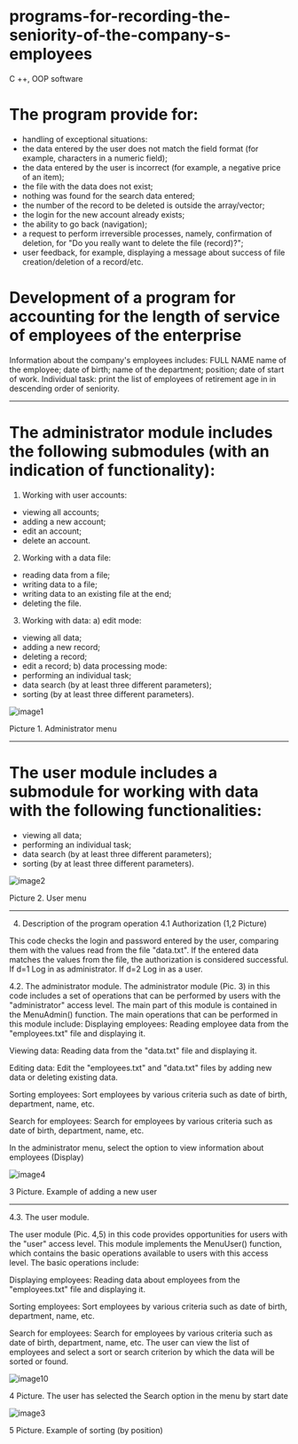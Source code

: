 # programs-for-recording-the-seniority-of-the-company-s-employees
 C ++, OOP software

# The program provide for:
- handling of exceptional situations:
- the data entered by the user does not match the field format (for example,
characters in a numeric field);
- the data entered by the user is incorrect (for example, a negative price of an item);
- the file with the data does not exist;
- nothing was found for the search data entered;
- the number of the record to be deleted is outside the array/vector;
- the login for the new account already exists;
- the ability to go back (navigation);
- a request to perform irreversible processes, namely, confirmation of deletion,
for "Do you really want to delete the file (record)?";
- user feedback, for example, displaying a message about
success of file creation/deletion of a record/etc.

# Development of a program for accounting for the length of service of employees of the enterprise
Information about the company's employees includes: FULL NAME
name of the employee; date of birth; name of the department; position; date of start of work.
Individual task: print the list of employees of retirement age in
in descending order of seniority.

--------------------------------------------------------------------------------------------------------------------------------------------------------------------------------------------------------------------
# The administrator module includes the following submodules (with an indication of functionality):
1. Working with user accounts:
- viewing all accounts;
- adding a new account;
- edit an account;
- delete an account.
2. Working with a data file:
- reading data from a file;
- writing data to a file;
- writing data to an existing file at the end;
- deleting the file.
3. Working with data:
a) edit mode:
- viewing all data;
- adding a new record;
- deleting a record;
- edit a record;
b) data processing mode:
- performing an individual task;
- data search (by at least three different parameters);
- sorting (by at least three different parameters).

![image1](https://github.com/Taras-P-Kob/programs-for-recording-the-seniority-of-the-company-s-employees/assets/119957094/73c0dec7-7dea-445c-99a9-115a59438775)

Picture 1. Administrator menu

--------------------------------------------------------------------------------------------------------------------------------------------------------------------------------------------------------------------
# The user module includes a submodule for working with data with the following functionalities:
- viewing all data;
- performing an individual task;
- data search (by at least three different parameters);
- sorting (by at least three different parameters).

![image2](https://github.com/Taras-P-Kob/programs-for-recording-the-seniority-of-the-company-s-employees/assets/119957094/dfa10819-82f6-449f-9e77-2b873a5d496f)

Picture 2. User menu

-------------------------------------------------------------------------------------------------------------------------------------------------------------------------------------------------------------------

4. Description of the program operation
4.1 Authorization (1,2  Picture)

This code checks the login and password entered by the user, comparing them with the values read from the file "data.txt". If the entered data matches the values from the file, the authorization is considered successful.
If d=1 Log in as administrator.
If d=2 Log in as a user.


4.2. The administrator module.
The administrator module (Pic. 3) in this code includes a set of operations that can be performed by users with the "administrator" access level. The main part of this module is contained in the MenuAdmin() function. The main operations that can be performed in this module include: 
Displaying employees: Reading employee data from the "employees.txt" file and displaying it.

Viewing data: Reading data from the "data.txt" file and displaying it.

Editing data: Edit the "employees.txt" and "data.txt" files by adding new data or deleting existing data.

Sorting employees: Sort employees by various criteria such as date of birth, department, name, etc.

Search for employees: Search for employees by various criteria such as date of birth, department, name, etc. 

 In the administrator menu, select the option to view information about employees (Display) 

![image4](https://github.com/Taras-P-Kob/programs-for-recording-the-seniority-of-the-company-s-employees/assets/119957094/25aa66b7-0bb6-4f88-b695-cba7a040e832)

3 Picture. Example of adding a new user 

-------------------------------------------------------------------------------------------------------------------------------------------------------------------------------------------------------------------
4.3. The user module. 

The user module (Pic. 4,5) in this code provides opportunities for users with the "user" access level. This module implements the MenuUser() function, which contains the basic operations available to users with this access level. The basic operations include:
 
Displaying employees: Reading data about employees from the "employees.txt" file and displaying it.
 
 Sorting employees: Sort employees by various criteria such as date of birth, department, name, etc.

 Search for employees: Search for employees by various criteria such as date of birth, department, name, etc.
 The user can view the list of employees and select a sort or search criterion by which the data will be sorted or found.
 


![image10](https://github.com/Taras-P-Kob/programs-for-recording-the-seniority-of-the-company-s-employees/assets/119957094/85e93ef8-c3b3-460e-99fa-bdbaa24537e0)

4 Picture. The user has selected the Search option in the menu by start date

![image3](https://github.com/Taras-P-Kob/programs-for-recording-the-seniority-of-the-company-s-employees/assets/119957094/706c2843-d4eb-4404-9cfa-8c709c4ade51)

5 Picture. Example of sorting (by position)

